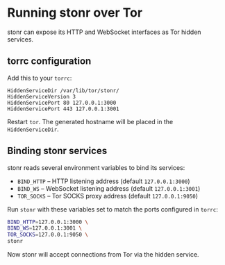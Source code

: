 
# Running stonr over Tor

stonr can expose its HTTP and WebSocket interfaces as Tor hidden services.

## torrc configuration

Add this to your `torrc`:

```
HiddenServiceDir /var/lib/tor/stonr/
HiddenServiceVersion 3
HiddenServicePort 80 127.0.0.1:3000
HiddenServicePort 443 127.0.0.1:3001
```

Restart `tor`. The generated hostname will be placed in the `HiddenServiceDir`.

## Binding stonr services

stonr reads several environment variables to bind its services:

- `BIND_HTTP` – HTTP listening address (default `127.0.0.1:3000`)
- `BIND_WS` – WebSocket listening address (default `127.0.0.1:3001`)
- `TOR_SOCKS` – Tor SOCKS proxy address (default `127.0.0.1:9050`)

Run `stonr` with these variables set to match the ports configured in `torrc`:

```bash
BIND_HTTP=127.0.0.1:3000 \
BIND_WS=127.0.0.1:3001 \
TOR_SOCKS=127.0.0.1:9050 \
stonr
```

Now stonr will accept connections from Tor via the hidden service.